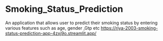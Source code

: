 # Smoking_Status_Prediction
An application that allows user to predict their smoking status by entering various features such as age, gender ,Gtp etc
https://riya-2003-smoking-status-prediction-app-4zxj9o.streamlit.app/
